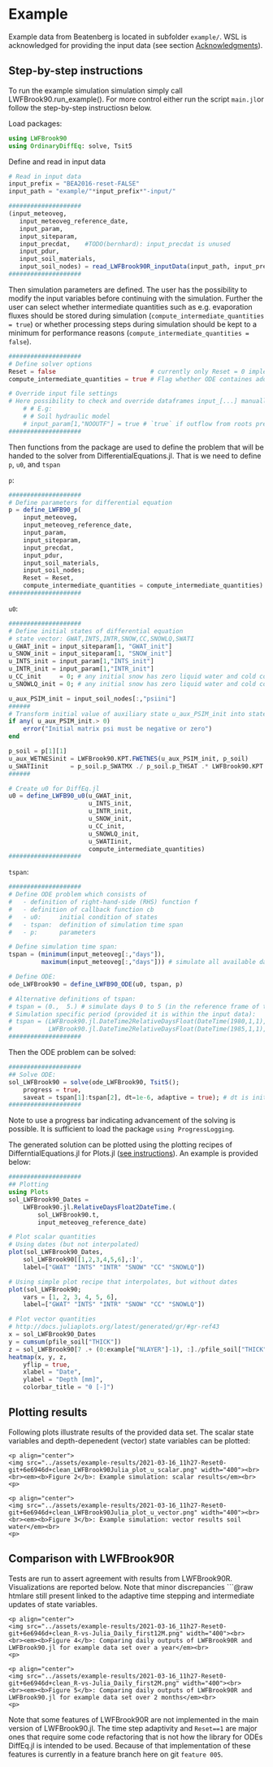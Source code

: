 # Example

Example data from Beatenberg is located in subfolder `example/`. WSL is acknowledged for providing the input data (see section [Acknowledgments](@ref)).

## Step-by-step instructions
To run the example simulation simulation simply call LWFBrook90.run_example(). For more control either run the script `main.jl`or follow the step-by-step instructiosn below.

Load packages:
```Julia
using LWFBrook90
using OrdinaryDiffEq: solve, Tsit5
```

 Define and read in input data
 ```Julia
# Read in input data
input_prefix = "BEA2016-reset-FALSE"
input_path = "example/"*input_prefix*"-input/"

####################
(input_meteoveg,
    input_meteoveg_reference_date,
    input_param,
    input_siteparam,
    input_precdat,    #TODO(bernhard): input_precdat is unused
    input_pdur,
    input_soil_materials,
    input_soil_nodes) = read_LWFBrook90R_inputData(input_path, input_prefix)
####################
```

Then simulation parameters are defined. The user has the possibility to modify the input variables before continuing with the simulation. Further the user can select whether intermediate quantities such as e.g. evaporation fluxes should be stored during simulation (`compute_intermediate_quantities = true`) or whether processing steps during simulation should be kept to a minimum for performance reasons (`compute_intermediate_quantities = false`).

```Julia
####################
# Define solver options
Reset = false                          # currently only Reset = 0 implemented
compute_intermediate_quantities = true # Flag whether ODE containes additional quantities than only states

# Override input file settings
# Here possibility to check and override dataframes input_[...] manually
    # # E.g:
    # # Soil hydraulic model
    # input_param[1,"NOOUTF"] = true # `true` if outflow from roots prevented, `false` if allowed
####################

```

Then functions from the package are used to define the problem that will be handed to the solver from DifferentialEquations.jl. That is we need to define `p`, `u0`, and `tspan`

`p`:
```Julia
####################
# Define parameters for differential equation
p = define_LWFB90_p(
    input_meteoveg,
    input_meteoveg_reference_date,
    input_param,
    input_siteparam,
    input_precdat,
    input_pdur,
    input_soil_materials,
    input_soil_nodes;
    Reset = Reset,
    compute_intermediate_quantities = compute_intermediate_quantities)
####################
```
`u0`:
```Julia
####################
# Define initial states of differential equation
# state vector: GWAT,INTS,INTR,SNOW,CC,SNOWLQ,SWATI
u_GWAT_init = input_siteparam[1, "GWAT_init"]
u_SNOW_init = input_siteparam[1, "SNOW_init"]
u_INTS_init = input_param[1,"INTS_init"]
u_INTR_init = input_param[1,"INTR_init"]
u_CC_init     = 0; # any initial snow has zero liquid water and cold content
u_SNOWLQ_init = 0; # any initial snow has zero liquid water and cold content

u_aux_PSIM_init = input_soil_nodes[:,"psiini"]
######
# Transform initial value of auxiliary state u_aux_PSIM_init into state u_SWATIinit:
if any( u_aux_PSIM_init.> 0)
    error("Initial matrix psi must be negative or zero")
end

p_soil = p[1][1]
u_aux_WETNESinit = LWFBrook90.KPT.FWETNES(u_aux_PSIM_init, p_soil)
u_SWATIinit      = p_soil.p_SWATMX ./ p_soil.p_THSAT .* LWFBrook90.KPT.FTheta(u_aux_WETNESinit, p_soil)
######

# Create u0 for DiffEq.jl
u0 = define_LWFB90_u0(u_GWAT_init,
                      u_INTS_init,
                      u_INTR_init,
                      u_SNOW_init,
                      u_CC_init,
                      u_SNOWLQ_init,
                      u_SWATIinit,
                      compute_intermediate_quantities)
####################
```

`tspan`:
```Julia
####################
# Define ODE problem which consists of
#   - definition of right-hand-side (RHS) function f
#   - definition of callback function cb
#   - u0:     initial condition of states
#   - tspan:  definition of simulation time span
#   - p:      parameters

# Define simulation time span:
tspan = (minimum(input_meteoveg[:,"days"]),
         maximum(input_meteoveg[:,"days"])) # simulate all available days

# Define ODE:
ode_LWFBrook90 = define_LWFB90_ODE(u0, tspan, p)

# Alternative definitions of tspan:
# tspan = (0.,  5.) # simulate days 0 to 5 (in the reference frame of the input data)
# Simulation specific period (provided it is within the input data):
# tspan = (LWFBrook90.jl.DateTime2RelativeDaysFloat(DateTime(1980,1,1), reference_date),
#          LWFBrook90.jl.DateTime2RelativeDaysFloat(DateTime(1985,1,1), reference_date))
####################
```


Then the ODE problem can be solved:
```Julia
####################
## Solve ODE:
sol_LWFBrook90 = solve(ode_LWFBrook90, Tsit5();
    progress = true,
    saveat = tspan[1]:tspan[2], dt=1e-6, adaptive = true); # dt is initial dt, but adaptive
####################
```


Note to use a progress bar indicating advancement of the solving is possible. It is sufficient to load the package `using ProgressLogging`.

The generated solution can be plotted using the plotting recipes of DifferntialEquations.jl for Plots.jl ([see instructions](https://diffeq.sciml.ai/stable/basics/plot/)). An example is provided below:

```Julia
####################
## Plotting
using Plots
sol_LWFBrook90_Dates =
    LWFBrook90.jl.RelativeDaysFloat2DateTime.(
        sol_LWFBrook90.t,
        input_meteoveg_reference_date)

# Plot scalar quantities
# Using dates (but not interpolated)
plot(sol_LWFBrook90_Dates,
    sol_LWFBrook90[[1,2,3,4,5,6],:]',
    label=["GWAT" "INTS" "INTR" "SNOW" "CC" "SNOWLQ"])

# Using simple plot recipe that interpolates, but without dates
plot(sol_LWFBrook90;
    vars = [1, 2, 3, 4, 5, 6],
    label=["GWAT" "INTS" "INTR" "SNOW" "CC" "SNOWLQ"])

# Plot vector quantities
# http://docs.juliaplots.org/latest/generated/gr/#gr-ref43
x = sol_LWFBrook90_Dates
y = cumsum(pfile_soil["THICK"])
z = sol_LWFBrook90[7 .+ (0:example["NLAYER"]-1), :]./pfile_soil["THICK"]
heatmap(x, y, z,
    yflip = true,
    xlabel = "Date",
    ylabel = "Depth [mm]",
    colorbar_title = "θ [-]")
```

## Plotting results
Following plots illustrate results of the provided data set. The scalar state variables and depth-depenedent (vector) state variables can be plotted:
```@raw html
<p align="center">
<img src="../assets/example-results/2021-03-16_11h27-Reset0-git+6e6946d+clean_LWFBrook90Julia_plot_u_scalar.png" width="400"><br>
<br><em><b>Figure 2</b>: Example simulation: scalar results</em><br>
<p>
```
```@raw html
<p align="center">
<img src="../assets/example-results/2021-03-16_11h27-Reset0-git+6e6946d+clean_LWFBrook90Julia_plot_u_vector.png" width="400"><br>
<br><em><b>Figure 3</b>: Example simulation: vector results soil water</em><br>
<p>
```


## Comparison with LWFBrook90R
Tests are run to assert agreement with results from LWFBrook90R. Visualizations are reported below. Note that minor discrepancies ```@raw htmlare still present linked to the adaptive time stepping and intermediate updates of state variables.
```@raw html
<p align="center">
<img src="../assets/example-results/2021-03-16_11h27-Reset0-git+6e6946d+clean_R-vs-Julia_Daily_first12M.png" width="400"><br>
<br><em><b>Figure 4</b>: Comparing daily outputs of LWFBrook90R and LWFBrook90.jl for example data set over a year</em><br>
<p>
```
```@raw html
<p align="center">
<img src="../assets/example-results/2021-03-16_11h27-Reset0-git+6e6946d+clean_R-vs-Julia_Daily_first2M.png" width="400"><br>
<br><em><b>Figure 5</b>: Comparing daily outputs of LWFBrook90R and LWFBrook90.jl for example data set over 2 months</em><br>
<p>
```

Note that some features of LWFBrook90R are not implemented in the main version of LWFBrook90.jl. The time step adaptivity and `Reset==1` are major ones that require some code refactoring that is not how the library for ODEs DiffEq.jl is intended to be used. Because of that implementation of these features is currently in a feature branch here on git `feature 005`.